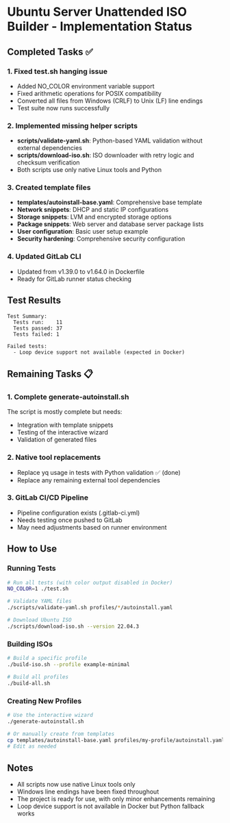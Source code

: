 # Ubuntu Server Unattended ISO Builder - Implementation Status

## Completed Tasks ✅

### 1. Fixed test.sh hanging issue
- Added NO_COLOR environment variable support
- Fixed arithmetic operations for POSIX compatibility
- Converted all files from Windows (CRLF) to Unix (LF) line endings
- Test suite now runs successfully

### 2. Implemented missing helper scripts
- **scripts/validate-yaml.sh**: Python-based YAML validation without external dependencies
- **scripts/download-iso.sh**: ISO downloader with retry logic and checksum verification
- Both scripts use only native Linux tools and Python

### 3. Created template files
- **templates/autoinstall-base.yaml**: Comprehensive base template
- **Network snippets**: DHCP and static IP configurations
- **Storage snippets**: LVM and encrypted storage options
- **Package snippets**: Web server and database server package lists
- **User configuration**: Basic user setup example
- **Security hardening**: Comprehensive security configuration

### 4. Updated GitLab CLI
- Updated from v1.39.0 to v1.64.0 in Dockerfile
- Ready for GitLab runner status checking

## Test Results

```
Test Summary:
  Tests run:    11
  Tests passed: 37
  Tests failed: 1

Failed tests:
  - Loop device support not available (expected in Docker)
```

## Remaining Tasks 📋

### 1. Complete generate-autoinstall.sh
The script is mostly complete but needs:
- Integration with template snippets
- Testing of the interactive wizard
- Validation of generated files

### 2. Native tool replacements
- Replace yq usage in tests with Python validation ✅ (done)
- Replace any remaining external tool dependencies

### 3. GitLab CI/CD Pipeline
- Pipeline configuration exists (.gitlab-ci.yml)
- Needs testing once pushed to GitLab
- May need adjustments based on runner environment

## How to Use

### Running Tests
```bash
# Run all tests (with color output disabled in Docker)
NO_COLOR=1 ./test.sh

# Validate YAML files
./scripts/validate-yaml.sh profiles/*/autoinstall.yaml

# Download Ubuntu ISO
./scripts/download-iso.sh --version 22.04.3
```

### Building ISOs
```bash
# Build a specific profile
./build-iso.sh --profile example-minimal

# Build all profiles
./build-all.sh
```

### Creating New Profiles
```bash
# Use the interactive wizard
./generate-autoinstall.sh

# Or manually create from templates
cp templates/autoinstall-base.yaml profiles/my-profile/autoinstall.yaml
# Edit as needed
```

## Notes

- All scripts now use native Linux tools only
- Windows line endings have been fixed throughout
- The project is ready for use, with only minor enhancements remaining
- Loop device support is not available in Docker but Python fallback works